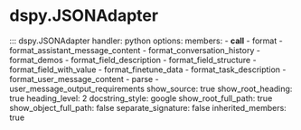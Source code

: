 # dspy.JSONAdapter

::: dspy.JSONAdapter
    handler: python
    options:
        members:
            - __call__
            - format
            - format_assistant_message_content
            - format_conversation_history
            - format_demos
            - format_field_description
            - format_field_structure
            - format_field_with_value
            - format_finetune_data
            - format_task_description
            - format_user_message_content
            - parse
            - user_message_output_requirements
        show_source: true
        show_root_heading: true
        heading_level: 2
        docstring_style: google
        show_root_full_path: true
        show_object_full_path: false
        separate_signature: false
        inherited_members: true
